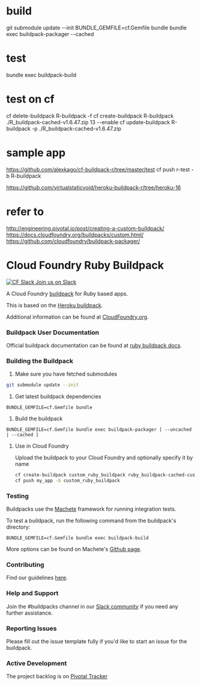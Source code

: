 
# build
git submodule update --init
BUNDLE_GEMFILE=cf.Gemfile bundle
bundle exec buildpack-packager --cached

# test
bundle exec buildpack-build

# test on cf
cf delete-buildpack R-buildpack -f
cf create-buildpack R-buildpack ./R_buildpack-cached-v1.6.47.zip 13 --enable
cf update-buildpack R-buildpack -p ./R_buildpack-cached-v1.6.47.zip   

# sample app
https://github.com/alexkago/cf-buildpack-r/tree/master/test
cf push r-test -b R-buildpack

https://github.com/virtualstaticvoid/heroku-buildpack-r/tree/heroku-16


# refer to
http://engineering.pivotal.io/post/creating-a-custom-buildpack/
https://docs.cloudfoundry.org/buildpacks/custom.html/
https://github.com/cloudfoundry/buildpack-packager/





# Cloud Foundry Ruby Buildpack
[![CF Slack](https://www.google.com/s2/favicons?domain=www.slack.com) Join us on Slack](https://cloudfoundry.slack.com/messages/buildpacks/)

A Cloud Foundry [buildpack](http://docs.cloudfoundry.org/buildpacks/) for Ruby based apps.

This is based on the [Heroku buildpack](https://github.com/heroku/heroku-buildpack-ruby).

Additional information can be found at [CloudFoundry.org](http://docs.cloudfoundry.org/buildpacks/).

### Buildpack User Documentation

Official buildpack documentation can be found at [ruby buildpack docs](http://docs.cloudfoundry.org/buildpacks/ruby/index.html).

### Building the Buildpack

1. Make sure you have fetched submodules

  ```bash
  git submodule update --init
  ```

1. Get latest buildpack dependencies

  ```shell
  BUNDLE_GEMFILE=cf.Gemfile bundle
  ```

1. Build the buildpack

  ```shell
  BUNDLE_GEMFILE=cf.Gemfile bundle exec buildpack-packager [ --uncached | --cached ]
  ```

1. Use in Cloud Foundry

    Upload the buildpack to your Cloud Foundry and optionally specify it by name

    ```bash
    cf create-buildpack custom_ruby_buildpack ruby_buildpack-cached-custom.zip 1
    cf push my_app -b custom_ruby_buildpack
    ```

### Testing
Buildpacks use the [Machete](https://github.com/cloudfoundry/machete) framework for running integration tests.

To test a buildpack, run the following command from the buildpack's directory:

```
BUNDLE_GEMFILE=cf.Gemfile bundle exec buildpack-build
```

More options can be found on Machete's [Github page](https://github.com/cloudfoundry/machete).

### Contributing

Find our guidelines [here](./CONTRIBUTING.md).

### Help and Support

Join the #buildpacks channel in our [Slack community](http://slack.cloudfoundry.org/) if you need any further assistance.

### Reporting Issues

Please fill out the issue template fully if you'd like to start an issue for the buildpack.

### Active Development

The project backlog is on [Pivotal Tracker](https://www.pivotaltracker.com/projects/1042066)
